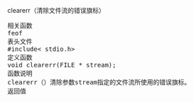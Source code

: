 clearerr（清除文件流的错误旗标）
<pre>相关函数
feof
表头文件
#include< stdio.h>
定义函数
void clearerr(FILE * stream);
函数说明
clearerr（）清除参数stream指定的文件流所使用的错误旗标。
返回值</pre>
